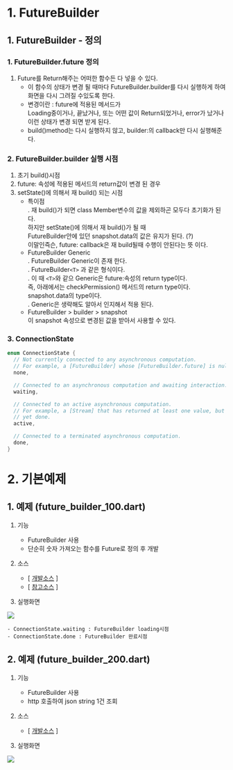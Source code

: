 # 1. FutureBuilder

## 1. FutureBuilder - 정의
### 1. FutureBuilder.future 정의
1. Future를 Return해주는 어떠한 함수든 다 넣을 수 있다.
    - 이 함수의 상태가 변경 될 때마다 FutureBuilder.builder를 다시 실행하게 하여   
    화면을 다시 그려질 수있도록 한다.
    - 변경이란 : future에 적용된 메서드가    
                Loading중이거나, 끝났거나, 또는 어떤 값이 Return되었거나, error가 났거나   
              이런 상태가 변경 되면 받게 된다.   
    - build()method는 다시 실행하지 않고, builder:의 callback만 다시 실행해준다.
### 2. FutureBuilder.builder 실행 시점
1. 초기 build()시점
2. future: 속성에 적용된 메서드의 return값이 변경 된 경우
3. setState()에 의해서 재 build() 되는 시점   
    - 특이점   
        . 재 build()가 되면 class Member변수의 값을 제외하곤 모두다 초기화가 된다.   
            하지만  setState()에 의해서 재 build()가 될 때   
            FutureBuilder안에 있던 snapshot.data의 값은 유지가 된다. (?)   
            이말인즉슨, future: callback은 재 build될때 수행이 안된다는 뜻 이다.   
    - FutureBuilder Generic   
        . FutureBuilder Generic이 존재 한다.   
        . FutureBuilder`<T>` 과 같은 형식이다.   
        . 이 때 `<T>`와 같으 Generic은 future:속성의 return type이다.   
            즉, 아래에서는 checkPermission() 메서드의 return type이다.   
            snapshot.data의 type이다.   
        . Generic은 생략해도 알아서 인지해서 적용 된다.                
    - FutureBuilder > builder > snapshot   
            이 snapshot 속성으로 변경된 값을 받아서 사용할 수 있다.   
### 3. ConnectionState
```dart
enum ConnectionState {
  // Not currently connected to any asynchronous computation.
  // For example, a [FutureBuilder] whose [FutureBuilder.future] is null.
  none,

  // Connected to an asynchronous computation and awaiting interaction.
  waiting,

  // Connected to an active asynchronous computation.
  // For example, a [Stream] that has returned at least one value, but is not
  // yet done.
  active,

  // Connected to a terminated asynchronous computation.
  done,
}
```

# 2. 기본예제
## 1. 예제 (future_builder_100.dart)
1. 기능
    - FutureBuilder 사용
    - 단순히 숫자 가져오는 함수를 Future로 정의 후 개발
2. 소스
    - [ [개발소스](./lib/future/future_builder_100.dart) ]
    - [ [참고소스](https://github.com/codefactory-co/flutter-lv1-theory-future-and-stream-builder) ]

3. 실행화면
 <image src='./README_images/future_builder_100_1.png'>

    - ConnectionState.waiting : FutureBuilder loading시점
    - ConnectionState.done : FutureBuilder 완료시점

## 2. 예제 (future_builder_200.dart)
1. 기능
    - FutureBuilder 사용
    - http 호출하여 json string 1건 조회
2. 소스
    - [ [개발소스](./lib/future/future_builder_200.dart) ]

3. 실행화면
 <image src='./README_images/future_builder_200_1.png'>
